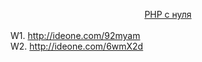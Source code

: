 <a href="http://archive-ipq-co.narod.ru" style="display: block; text-align: center">PHP с нуля</a><br>
W1. http://ideone.com/92myam<br>
W2. http://ideone.com/6wmX2d<br>

